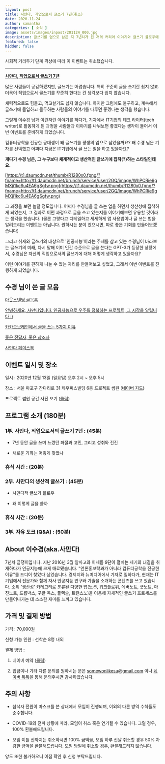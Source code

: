 ```yaml
---
layout: post
title: 사만다, 직업으로서 글쓰기 7년(취소)
date: 2020-11-24
author: samantha
categories: [ 소식 ]
image: assets/images/inpost/201124_000.jpg
description: 글쓰기를 업으로 삼은 지 7년차가 된 저의 커리어 이야기와 글쓰기 플로우에 대한 이야기를 공유하는 이벤트를 준비했습니다.
featured: false
hidden: false
---
```

사회적 거리두기 단계 격상에 따라 이 이벤트는 취소됐습니다.

---

**[사만다, 직업으로서 글쓰기 7년](https://www.notion.so/7-c969ae84cfb94e4bade1cee9d5957293)**

많은 사람들이 공감하겠지만, 글쓰기는 어렵습니다. 특히 꾸준히 글을 쓰기란 쉽지 않죠. 더욱이 직업으로서 글쓰기를 꾸준히 한다는 건 생각보다 쉽지 않습니다.

체력적으로도 힘들고, 먹고살기도 쉽지 않습니다. 하지만 그럼에도 불구하고, 계속해서 글쓰기에 몰입하고 몰두하는 사람들의 이야기를 다루면 좋겠다는 생각을 했습니다.

그렇게 이수경 님과 이런저런 이야기를 하다가, 기자에서 IT기업의 테크 라이터(tech writer)로 활동하게 된 과정을 사람들과 이야기를 나눠보면 좋겠다는 생각이 들어서 이번 이벤트를 준비하게 되었습니다.

컴퓨터공학을 전공한 공대생이 왜 글쓰기를 평생의 업으로 삼았을까요? 왜 수경 님은 기자를 선택했고 어쩌다 지금은 IT기업에서 글 쓰는 일을 하고 있을까요?

**게다가 수경 님은, 그 누구보다 체계적이고 생산적인 글쓰기에 집착(?)하는 스타일인데요.**

[https://t1.daumcdn.net/thumb/R1280x0.fpng/?fname=http://t1.daumcdn.net/brunch/service/user/2GQ/image/WhPCRie9gMXji1kc6u4EA6gSgfw.png](https://t1.daumcdn.net/thumb/R1280x0.fpng/?fname=http://t1.daumcdn.net/brunch/service/user/2GQ/image/WhPCRie9gMXji1kc6u4EA6gSgfw.png)

그 과정을 보면 놀랄 정도입니다. 어쩌다 수경님을 글 쓰는 업을 하면서 생산성에 집착하게 되었는지, 그 결과로 어떤 과정으로 글을 쓰고 있는지를 이야기해보면 유용할 것이라는 생각을 했습니다. (물론 그렇다고 디테일하고 세세하게 앱 사용법이나 글 쓰는 법을 알려드리는 이벤트는 아닙니다. 원하시는 분이 있으시면, 따로 좋은 기회를 만들어보겠습니다)

그리고 취재와 글쓰기의 대상으로 '인공지능'이라는 주제를 삼고 있는 수경님이 바라보는 글쓰기의 미래, 다시 말해 이미 인간 수준으로 글을 쓴다는 GPT-3가 등장한 상황에서, 수경님은 자신의 직업으로서의 글쓰기에 대해 어떻게 생각하고 있을까요?

이런 이야기를 편하게 나눌 수 있는 자리를 만들어보고 싶었고, 그래서 이번 이벤트를 진행하게 되었습니다.

## **수경 님이 쓴 글 모음**

[아웃스탠딩 글목록](https://outstanding.kr/author/sophie)

[안녕하세요, 사만다입니다. 인공지능으로 우주를 정복하는 프로젝트, 그 시작을 알립니다 :)](https://brunch.co.kr/@samantha89/80)

[카카오브레인에서 글을 쓰는 5가지 이유](https://brunch.co.kr/@samantha89/97)

[좋은 전달자, 좋은 창조자](https://brunch.co.kr/@samantha89/102)

[사만다 페이스북](https://www.facebook.com/samantha.890410/)

## **이벤트 일시 및 장소**

일시 : 2020년 12월 13일 (일요일) 오후 2시 ~ 오후 5시

장소 : 서울 마포구 잔다리로 31 제우피스빌딩 6층 프로젝트 썸원 ([네이버 지도](http://naver.me/GnVwzRpX))

프로젝트 썸원 공간 사진 보기 ([클릭](https://www.notion.so/somewon/_-563eef1e53e64ea8b3df3d093b3c1fba))

## **프로그램 소개 (180분)**

### **1부. 사만다, 직업으로서의 글쓰기 7년 : (45분)**

- 7년 동안 글을 쓰며 느꼈던 좌절과 고민, 그리고 성취와 전진

- 새로운 기회는 어떻게 찾았나

### **휴식 시간 : (20분)**

### **2부. 사만다의 생산적 글쓰기 : (45분)**

- 사만다적 글쓰기 플로우

- 왜 이렇게 글을 쓸까

### **휴식 시간 : (20분)**

### **3부. 자유 토크 (Q&A) : (50분)**

## **About 이수경(aka.사만다)**

7년차 글쟁이입니다. 지난 2016년 3월 알파고와 이세돌 9단이 펼치는 세기의 대결을 취재하다가 인공지능에 크게 매료됐습니다. "언론홍보학과가 아니라 컴퓨터공학을 전공한 이유"를 드디어 찾았다 싶었습니다. 경제지와 뉴미디어에서 기자로 일하다가, 현재는 IT 기업에서 전문가와 함께 자사 인공지능 연구와 기술을 소개하는 콘텐츠를 쓰고 있습니다. 소위 '생산성' 카테고리로 분류된 다양한 앱(노션, 워크플로위, 에버노트, 굿노트, 마진노트, 드롭박스, 구글 독스, 플렉슬, 트란스노)을 이용해 자체적인 글쓰기 프로세스를 만들어나가는 데 소소한 재미를 느끼고 있습니다.

## **가격 및 결제 방법**

가격 : 70,000원

신청 가능 인원 : 선착순 8명 내외

결제 방법 :

1. 네이버 예약 ([클릭](https://booking.naver.com/booking/5/bizes/425609/items/3682571))

2. 입금이나 기타 다른 문의를 원하시는 분은 somewonlikesu@gmail.com 이나 [네이버 톡톡](https://talk.naver.com/ct/w4vs0f?frm=mnmb&frm=nmb_detail)을 통해 문의주시면 감사하겠습니다.

## **주의 사항**

- 참석자 전원이 마스크를 쓴 상태에서 모임이 진행되며, 이외의 다른 방역 수칙들도 준수합니다.

- COVID-19의 전파 상황에 따라, 모임이 취소 혹은 연기될 수 있습니다. 그럴 경우, 100% 환불해드립니다.

- 모임 이틀 전까지는 취소하시면 100% 금액을, 모임 하루 전날 취소할 경우 50% 차감한 금액을 환불해드립니다. 모임 당일에 취소할 경우, 환불해드리지 않습니다.

양도 또한 불가하오니 이점 확인 후 신청 부탁드립니다.
